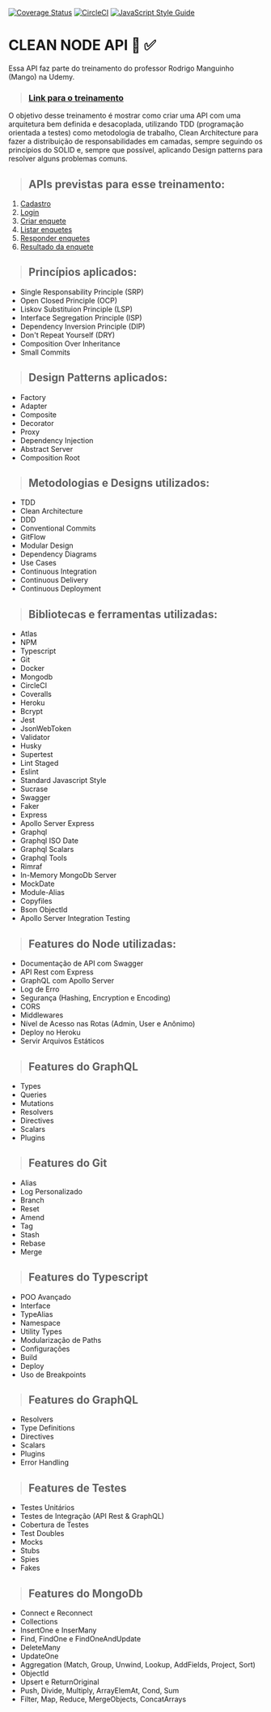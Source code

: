[![Coverage Status](https://coveralls.io/repos/github/lenodeoliveira/clean-ts-api/badge.svg)](https://coveralls.io/github/lenodeoliveira/clean-ts-api?branch=main) [![CircleCI](https://circleci.com/gh/lenodeoliveira/clean-ts-api/tree/main.svg?style=svg)](https://circleci.com/gh/lenodeoliveira/clean-ts-api/tree/main) [![JavaScript Style Guide](https://img.shields.io/badge/code_style-standard-brightgreen.svg)](https://standardjs.com)


# CLEAN NODE API :rocket: ✅

Essa API faz parte do treinamento do professor Rodrigo Manguinho (Mango) na Udemy.

> ### [Link para o treinamento](https://www.udemy.com/course/tdd-com-mango/)

O objetivo desse treinamento é mostrar como criar uma API com uma arquitetura bem definida e desacoplada, utilizando TDD (programação orientada a testes) como metodologia de trabalho, Clean Architecture para fazer a distribuição de responsabilidades em camadas, sempre seguindo os princípios do SOLID e, sempre que possível, aplicando Design patterns para resolver alguns problemas comuns.

> ## APIs previstas para esse treinamento:

1. [Cadastro](./requirements/signup.md)
1. [Login](./requirements/login.md)
1. [Criar enquete](./requirements/add-survey.md)
1. [Listar enquetes](./requirements/surveys.md)
1. [Responder enquetes](./requirements/answer-survey.md)
1. [Resultado da enquete](./requirements/survey-result.md)

> ## Princípios aplicados:
* Single Responsability Principle (SRP)
* Open Closed Principle (OCP)
* Liskov Substituion Principle (LSP)
* Interface Segregation Principle (ISP)
* Dependency Inversion Principle (DIP)
* Don't Repeat Yourself (DRY)
* Composition Over Inheritance 
* Small Commits

> ## Design Patterns aplicados:
* Factory
* Adapter 
* Composite
* Decorator
* Proxy
* Dependency Injection
* Abstract Server
* Composition Root

> ## Metodologias e Designs utilizados:
* TDD
* Clean Architecture
* DDD
* Conventional Commits
* GitFlow
* Modular Design 
* Dependency Diagrams
* Use Cases
* Continuous Integration
* Continuous Delivery
* Continuous Deployment

> ## Bibliotecas e ferramentas utilizadas:
* Atlas
* NPM 
* Typescript 
* Git
* Docker
* Mongodb
* CircleCI
* Coveralls
* Heroku
* Bcrypt
* Jest
* JsonWebToken
* Validator
* Husky
* Supertest
* Lint Staged
* Eslint
* Standard Javascript Style
* Sucrase
* Swagger
* Faker
* Express
* Apollo Server Express
* Graphql
* Graphql ISO Date
* Graphql Scalars
* Graphql Tools
* Rimraf
* In-Memory MongoDb Server
* MockDate
* Module-Alias
* Copyfiles
* Bson ObjectId
* Apollo Server Integration Testing

> ## Features do Node utilizadas:
* Documentação de API com Swagger
* API Rest com Express
* GraphQL com Apollo Server
* Log de Erro
* Segurança (Hashing, Encryption e Encoding)
* CORS
* Middlewares
* Nível de Acesso nas Rotas (Admin, User e Anônimo)
* Deploy no Heroku
* Servir Arquivos Estáticos

> ## Features do GraphQL
* Types
* Queries
* Mutations
* Resolvers
* Directives
* Scalars
* Plugins

> ## Features do Git
* Alias
* Log Personalizado
* Branch
* Reset
* Amend
* Tag
* Stash
* Rebase
* Merge

> ## Features do Typescript
* POO Avançado
* Interface
* TypeAlias
* Namespace
* Utility Types
* Modularização de Paths
* Configurações
* Build
* Deploy
* Uso de Breakpoints

> ## Features do GraphQL
* Resolvers
* Type Definitions
* Directives
* Scalars
* Plugins
* Error Handling

> ## Features de Testes
* Testes Unitários
* Testes de Integração (API Rest & GraphQL)
* Cobertura de Testes
* Test Doubles
* Mocks
* Stubs
* Spies
* Fakes

> ## Features do MongoDb
* Connect e Reconnect
* Collections
* InsertOne e InserMany
* Find, FindOne e FindOneAndUpdate
* DeleteMany
* UpdateOne
* Aggregation (Match, Group, Unwind, Lookup, AddFields, Project, Sort)
* ObjectId
* Upsert e ReturnOriginal
* Push, Divide, Multiply, ArrayElemAt, Cond, Sum
* Filter, Map, Reduce, MergeObjects, ConcatArrays
